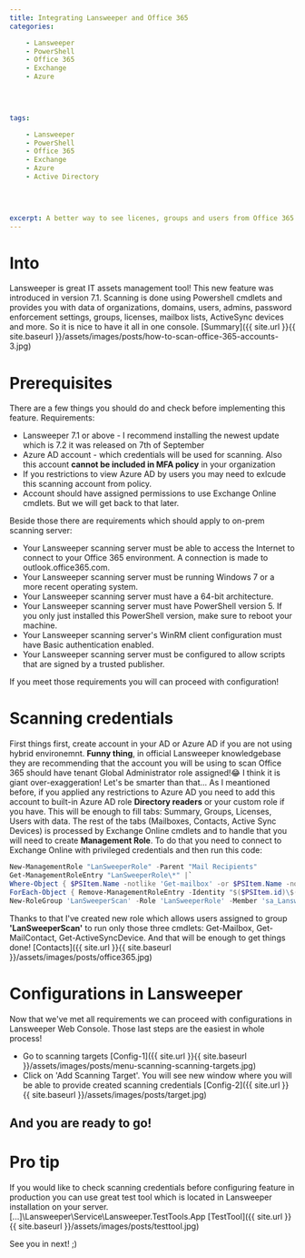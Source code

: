 ```yaml
---
title: Integrating Lansweeper and Office 365
categories:

    - Lansweeper
    - PowerShell
    - Office 365
    - Exchange
    - Azure

    
    

tags:

    - Lansweeper
    - PowerShell
    - Office 365
    - Exchange
    - Azure
    - Active Directory

    
    

excerpt: A better way to see licenes, groups and users from Office 365
---
```

# Into

Lansweeper is great IT assets management tool! This new feature was introduced in version 7.1. Scanning is done using Powershell cmdlets and provides you with data of organizations, domains, users, admins, password enforcement settings, groups, licenses, mailbox lists, ActiveSync devices and more. So it is nice to have it all in one console.
[Summary]({{ site.url }}{{ site.baseurl }}/assets/images/posts/how-to-scan-office-365-accounts-3.jpg)
# Prerequisites

There are a few things you should do and check before implementing this feature. Requirements:

* Lansweeper 7.1 or above - I recommend installing the newest update which is 7.2 it was released on 7th of September
* Azure AD account -  which credentials will be used for scanning. Also this account **cannot be included in MFA policy** in your organization
* If you restrictions to view Azure AD by users you may need to exlcude this scanning account from policy.
* Account should have assigned permissions to use Exchange Online cmdlets. But we will get back to that later.

Beside those there are requirements which should apply to on-prem scanning server:

* Your Lansweeper scanning server must be able to access the Internet to connect to your Office 365 environment. A connection is made to outlook.office365.com.
* Your Lansweeper scanning server must be running Windows 7 or a more recent operating system.
* Your Lansweeper scanning server must have a 64-bit architecture.
* Your Lansweeper scanning server must have PowerShell version 5. If you only just installed this PowerShell version, make sure to reboot your machine.
* Your Lansweeper scanning server's WinRM client configuration must have Basic authentication enabled.
* Your Lansweeper scanning server must be configured to allow scripts that are signed by a trusted publisher.

If you meet those requirements you will can proceed with configuration!
# Scanning credentials

First things first, create account in your AD or Azure AD if you are not using hybrid environemnt. 
**Funny thing**, in official Lansweeper knowledgebase they are recommending that the account you will be using to scan Office 365 should have tenant Global Administrator role assigned!😂 I think it is giant over-exaggeration! 
Let's be smarter than that... As I meantioned before, if you applied any restrictions to Azure AD you need to add this account to built-in Azure AD role **Directory readers** or your custom role if you have. This will be enough to fill tabs: Summary, Groups, Licenses, Users with data. The rest of the tabs (Mailboxes, Contacts, Active Sync Devices) is processed by Exchange Online cmdlets and to handle that you will need to create **Management Role**.
To do that you need to connect to Exchange Online with privileged credentials and then run this code:
``` powershell
New-ManagementRole "LanSweeperRole" -Parent "Mail Recipients"
Get-ManagementRoleEntry "LanSweeperRole\*" |`
Where-Object { $PSItem.Name -notlike 'Get-mailbox' -or $PSItem.Name -notlike 'Get-mailContact' -or $PSItem.Name -notlike 'Get-ActiveSyncDevice' } |`
ForEach-Object { Remove-ManagementRoleEntry -Identity "$($PSItem.id)\$($PSItem.name)" -Confirm:$false }
New-RoleGroup 'LanSweeperScan' -Role 'LanSweeperRole' -Member 'sa_Lansweeper_O365'
```
Thanks to that I've created new role which allows users assigned to group **'LanSweeperScan'** to run only those three cmdlets: Get-Mailbox, Get-MailContact, Get-ActiveSyncDevice. And that will be enough to get things done!
[Contacts]({{ site.url }}{{ site.baseurl }}/assets/images/posts/office365.jpg)

# Configurations in Lansweeper
Now that we've met all requirements we can proceed with configurations in Lansweeper Web Console. Those last steps are the easiest in whole process!
- Go to scanning targets
[Config-1]({{ site.url }}{{ site.baseurl }}/assets/images/posts/menu-scanning-scanning-targets.jpg)
- Click on 'Add Scanning Target'. You will see new window where you will be able to provide created scanning credentials
[Config-2]({{ site.url }}{{ site.baseurl }}/assets/images/posts/target.jpg)

## And you are ready to go!

# Pro tip
If you would like to check scanning credentials before configuring feature in production you can use great test tool which is located in Lansweeper installation on your server.
[...]\Lansweeper\Service\Lansweeper.TestTools.App
[TestTool]({{ site.url }}{{ site.baseurl }}/assets/images/posts/testtool.jpg)

See you in next! ;)